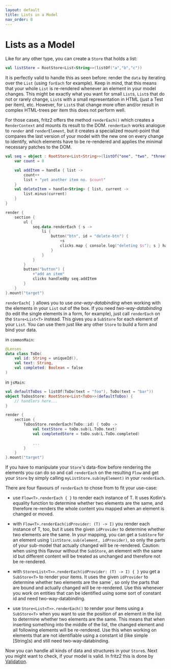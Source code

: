 ```yaml
---
layout: default
title: Lists in a Model
nav_order: 8
---
```

# Lists as a Model

Like for any other type, you can create a `Store` that holds a list:

```kotlin
val listStore = RootStore<List<String>>(listOf("a","b","c"))
```

It is perfectly valid to handle this as seen before: render the `data` by iterating over the `List` (using `forEach` for example). Keep in mind, that this means that your whole `List` is re-rendered whenever an element in your model changes. This might be exactly what you want for small `List`s, `List`s that do not or rarely change, `List`s with a small representation in HTML (just a Test per item), etc.
However, for `List`s that change more often and/or result in complex HTML-trees per item this does not perform well.

For those cases, fritz2 offers the method `renderEach()` which creates a `RenderContext` and mounts its result to the DOM. 
`renderEach` works analogue to `render` and `renderElement`, but it creates a specialized mount-point that compares the last version of your model with the new one on every change to identify, which elements have to be re-rendered and applies the minimal necessary patches to the DOM.

```kotlin
val seq = object : RootStore<List<String>>(listOf("one", "two", "three")) {
    var count = 0

    val addItem = handle { list ->
        count++
        list + "yet another item no. $count"
    }
    val deleteItem = handle<String> { list, current ->
        list.minus(current)
    }
}

render {
    section {
        ul {
            seq.data.renderEach { s ->
                li {
                    button("btn", id = "delete-btn") {
                        +s
                        clicks.map { console.log("deleting $s"); s } handledBy seq.deleteItem
                    }
                }
            }
        }
        button("button") {
            +"add an item"
            clicks handledBy seq.addItem
        }
    }
}.mount("target")
```

`renderEach{ }` allows you to use _one-way-databinding_ when working with the elements in your `List` out of the box. 
If you need _two-way-databinding_ (to edit the single elements in a form, for example), just call `renderEach` on the `Store<List<T>` instead. 
This gives you a `SubStore` for each element of your `List`. You can use them just like any other `Store` to build a form and bind your data.

in `commonMain`:
```kotlin
@Lenses
data class ToDo(
    val id: String = uniqueId(),
    val text: String,
    val completed: Boolean = false
)
```

in `jsMain`:
```kotlin
val defaultToDos = listOf(ToDo(text = "foo"), ToDo(text = "bar"))
object ToDosStore: RootStore<List<ToDo>>(defaultToDos) {
    // handlers here...
}

render {
    section {
        ToDosStore.renderEach(ToDo::id) { toDo ->
            val textStore = toDo.sub(L.ToDo.text)
            val completedStore = toDo.sub(L.ToDo.completed)
            
            ...
        }
    }
}.mount("target")
```

If you have to manipulate your `Store`'s data-flow before rendering the elements you can do so and call `renderEach` on the resulting `Flow` and get your `Store` by simply calling `myListStore.sub(myElement)` in your `renderEach`.

There are four flavours of `renderEach` to chose from to fit your use-case:

* use `Flow<T>.renderEach { }` to render each instance of T. It uses Kotlin's equality function to determine 
whether two elements are the same, and therefore re-renders the whole content you mapped when an element 
is changed or moved.

* with `Flow<T>.renderEach(idProvider: (T) -> I)` you render each instance of T, too, but it uses the given 
`idProvider` to determine whether two elements are the same. In your mapping, you can get a `SubStore` for an 
element using `listStore.sub(element, idProvider)`, so only the parts of your sub-model that actually changed will be re-rendered. 
Caution: when using this flavour without the `SubStore`, an element with the same id but different content will 
be treated as unchanged and therefore not be re-rendered.

* with `Store<List<T>>.renderEach(idProvider: (T) -> I) { }` you get a `SubStore<T>` to render your items. It uses the given 
`idProvider` to determine whether two elements are the same`, so only the parts that are bound and actually 
changed will be re-rendered. Use this whenever you work on entities that can be identified using some sort of constant 
id and need two-way-databinding.

* use `Store<List<T>>.renderEach()` to render your items using a `SubStore<T>` when you want to use the position of an element in the list to determine 
whether two elements are the same. This means that when inserting something into the middle of the list, the 
changed element and all following elements will be re-rendered. Use this when working on elements that are not 
identifiable using a constant id (like simple [String]s) and still need two-way-databinding. 

Now you can handle all kinds of data and structures in your `Store`s. 
Next you might want to check, if your model is valid. In fritz2 this is done by [Validation](Validation.html).
